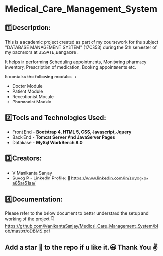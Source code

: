 # Medical_Care_Management_System
## 1️⃣Description:
This is a academic project created as part of my coursework for the subject "DATABASE MANAGEMENT SYSTEM" (17CS53) during the 5th semester of my bachelors at JSSATE,Bangalore . 

It helps in performing Scheduling appointments, Monitoring pharmacy inventory, Prescription of medication, Booking appointments etc.

It contains the following modules ->
* Doctor Module 
* Patient Module
* Receptionist Module
* Pharmacist Module
## 2️⃣Tools and Technologies Used:
* Front End - <b> Bootstrap 4, HTML 5, CSS, Javascript, Jquery </b>
* Back End - <b> Tomcat Server And JavaServer Pages </b>
* Database - <b> MySql WorkBench 8.0 </b>
## 3️⃣Creators:
* V Manikanta Sanjay
* Suyog P - LinkedIn Profile: :link: https://www.linkedin.com/in/suyog-p-a85aa51aa/
## 4️⃣Documentation:
Please refer to the below document to better understand the setup and working of the project 👇
https://github.com/ManikantaSanjay/Medical_Care_Management_System/blob/master/oDBMS.pdf


## Add a star 🌟 to the repo if u like it.😃 Thank You ✌️

